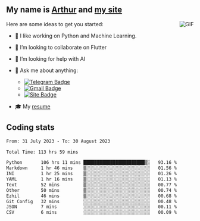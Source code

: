
## My name is [Arthur](https://www.linkedin.com/in/arthur-novais-201420/) and [my site](https://arthurcn96.github.io/)

<!--
**Arthurcn96/Arthurcn96** is a ✨ _special_ ✨ repository because its `README.md` (this file) appears on your GitHub profile.
-->
<img align="right"  max-width="440" max-height="240" alt="GIF" src="https://raw.githubusercontent.com/Arthurcn96/Arthurcn96/master/helloThere.gif" />

Here are some ideas to get you started:

- 🤖 I like working on Python and Machine Learning.
- 👯 I’m looking to collaborate on Flutter
- 🤔 I’m looking for help with AI
- 💬 Ask me about anything:
    - [![Telegram Badge](https://img.shields.io/badge/-@Arthurcn9-0088cc?style=for-the-badge&logo=Telegram&logoColor=white)](https://t.me/Arthurcn9)
    - [![Gmail Badge](https://img.shields.io/badge/-@Arthurcn9-red?style=for-the-badge&logo=Gmail&logoColor=white)](mailto:Arthurcn96@gmail.com)
    - [![Site Badge](https://img.shields.io/badge/arthurcn96.github.io-informational?style=for-the-badge&logo=internetexplorer)](https://arthurcn96.github.io/)

- 🎓 My [resume](https://github.com/Arthurcn96/resume/blob/master/Resume_PT-BR.pdf)


## Coding stats
<!--START_SECTION:waka-->

```txt
From: 31 July 2023 - To: 30 August 2023

Total Time: 113 hrs 59 mins

Python       106 hrs 11 mins ███████████████████████▒░   93.16 %
Markdown     1 hr 46 mins    ▒░░░░░░░░░░░░░░░░░░░░░░░░   01.56 %
INI          1 hr 25 mins    ▒░░░░░░░░░░░░░░░░░░░░░░░░   01.26 %
YAML         1 hr 16 mins    ▒░░░░░░░░░░░░░░░░░░░░░░░░   01.13 %
Text         52 mins         ▒░░░░░░░░░░░░░░░░░░░░░░░░   00.77 %
Other        50 mins         ▒░░░░░░░░░░░░░░░░░░░░░░░░   00.74 %
Ezhil        46 mins         ▒░░░░░░░░░░░░░░░░░░░░░░░░   00.68 %
Git Config   32 mins         ░░░░░░░░░░░░░░░░░░░░░░░░░   00.48 %
JSON         7 mins          ░░░░░░░░░░░░░░░░░░░░░░░░░   00.11 %
CSV          6 mins          ░░░░░░░░░░░░░░░░░░░░░░░░░   00.09 %
```

<!--END_SECTION:waka-->

